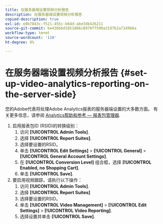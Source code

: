 ```yaml
---
title: 在服务器端设置视频分析报告
description: 在服务器端设置视频分析报告
copied-description: true
exl-id: e8b7843c-f521-455c-b64d-abe3db426211
source-git-commit: be43bbbd1051886c8979ff590a3197b2a7249b6a
workflow-type: tm+mt
source-wordcount: '110'
ht-degree: 0%

---
```


# 在服务器端设置视频分析报告 {#set-up-video-analytics-reporting-on-the-server-side}

您的Adobe代表将处理Adobe Analytics报表的服务器端设置的大多数方面。 有关更多信息，请参阅 [Analytics帮助和参考 — 报表包管理器](https://microsite.omniture.com/t2/help/en_US/reference/#Report_Suite_Manager).
1. 启用报表包ID (RSID)的转换级别：
   1. 访问 **[!UICONTROL Admin Tools]**.
   1. 选择 **[!UICONTROL Report Suites]**.
   1. 选择要设置的RSID。
   1. 单击 **[!UICONTROL Edit Settings]** > **[!UICONTROL General]** > **[!UICONTROL General Account Settings]**.
   1. 在 **[!UICONTROL Conversion Level]** 组合框，选择 **[!UICONTROL Enabled, no Shopping Cart]**.
   1. 单击 **[!UICONTROL Save]**.
1. 要启用视频跟踪，请执行以下操作：
   1. 访问 **[!UICONTROL Admin Tools]**.
   1. 选择 **[!UICONTROL Report Suites]**
   1. 选择要设置的RSID。
   1. 单击 **[!UICONTROL Video Management]** > **[!UICONTROL Edit Settings]** > **[!UICONTROL Video Reporting]**.
   1. 选择设置并单击 **[!UICONTROL Save]**.
